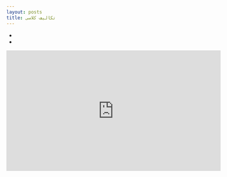 ```yaml
---
layout: posts
title: تکالیف کلاسی 
---
```


 
-
-
<iframe width="560" height="315" src="https://www.youtube.com/embed/-USAeFpVf_A?si=QxfLKleyzdy-_JjE" title="YouTube video player" frameborder="0" allow="accelerometer; autoplay; clipboard-write; encrypted-media; gyroscope; picture-in-picture; web-share" allowfullscreen></iframe>